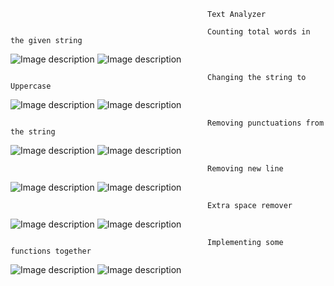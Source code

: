                                                 Text Analyzer
                    
                                                Counting total words in the given string                            
![Image description](https://github.com/kanchan1910/Text-Analyzer-using-Django/blob/master/project_screenshots/pro1.png)
![Image description](https://github.com/kanchan1910/Text-Analyzer-using-Django/blob/master/project_screenshots/pro2.png)



                                                Changing the string to Uppercase
![Image description](https://github.com/kanchan1910/Text-Analyzer-using-Django/blob/master/project_screenshots/pro3.png)
![Image description](https://github.com/kanchan1910/Text-Analyzer-using-Django/blob/master/project_screenshots/pro4.png)



                                                Removing punctuations from the string                               
![Image description](https://github.com/kanchan1910/Text-Analyzer-using-Django/blob/master/project_screenshots/pro5.png)
![Image description](https://github.com/kanchan1910/Text-Analyzer-using-Django/blob/master/project_screenshots/pro6.png)



                                                Removing new line
![Image description](https://github.com/kanchan1910/Text-Analyzer-using-Django/blob/master/project_screenshots/pro7.png)
![Image description](https://github.com/kanchan1910/Text-Analyzer-using-Django/blob/master/project_screenshots/pro8.png)



                                                Extra space remover
![Image description](https://github.com/kanchan1910/Text-Analyzer-using-Django/blob/master/project_screenshots/pro9.png)
![Image description](https://github.com/kanchan1910/Text-Analyzer-using-Django/blob/master/project_screenshots/pro10.png)



                                                Implementing some functions together
![Image description](https://github.com/kanchan1910/Text-Analyzer-using-Django/blob/master/project_screenshots/pro11.png)
![Image description](https://github.com/kanchan1910/Text-Analyzer-using-Django/blob/master/project_screenshots/pro12.png)
